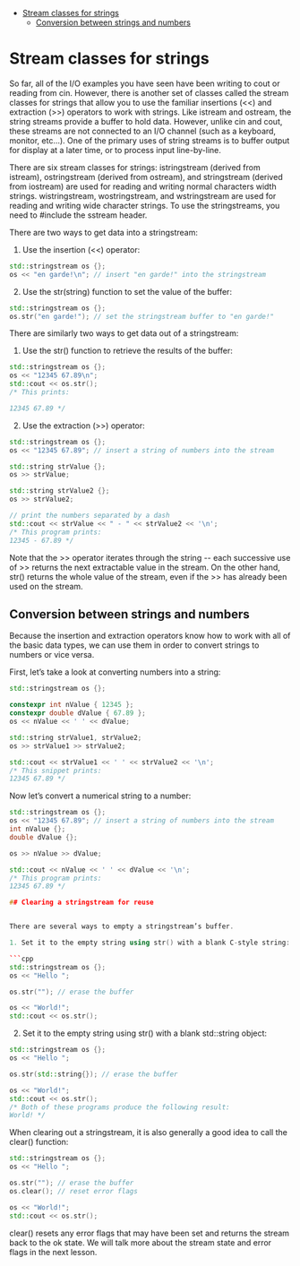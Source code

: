 - [Stream classes for strings](#stream-classes-for-strings)
  - [Conversion between strings and numbers](#conversion-between-strings-and-numbers)


# Stream classes for strings

So far, all of the I/O examples you have seen have been writing to cout or reading from cin. However, there is another set of classes called the stream classes for strings that allow you to use the familiar insertions (<<) and extraction (>>) operators to work with strings. Like istream and ostream, the string streams provide a buffer to hold data. However, unlike cin and cout, these streams are not connected to an I/O channel (such as a keyboard, monitor, etc…). One of the primary uses of string streams is to buffer output for display at a later time, or to process input line-by-line.

There are six stream classes for strings: istringstream (derived from istream), ostringstream (derived from ostream), and stringstream (derived from iostream) are used for reading and writing normal characters width strings. wistringstream, wostringstream, and wstringstream are used for reading and writing wide character strings. To use the stringstreams, you need to #include the sstream header.

There are two ways to get data into a stringstream:

1. Use the insertion (<<) operator:
```cpp
std::stringstream os {};
os << "en garde!\n"; // insert "en garde!" into the stringstream
```

2. Use the str(string) function to set the value of the buffer:
```cpp
std::stringstream os {};
os.str("en garde!"); // set the stringstream buffer to "en garde!"
```
There are similarly two ways to get data out of a stringstream:

1. Use the str() function to retrieve the results of the buffer:
```cpp
std::stringstream os {};
os << "12345 67.89\n";
std::cout << os.str();
/* This prints:

12345 67.89 */
```

2. Use the extraction (>>) operator:
```cpp
std::stringstream os {};
os << "12345 67.89"; // insert a string of numbers into the stream

std::string strValue {};
os >> strValue;

std::string strValue2 {};
os >> strValue2;

// print the numbers separated by a dash
std::cout << strValue << " - " << strValue2 << '\n';
/* This program prints:
12345 - 67.89 */
```
Note that the >> operator iterates through the string -- each successive use of >> returns the next extractable value in the stream. On the other hand, str() returns the whole value of the stream, even if the >> has already been used on the stream.

## Conversion between strings and numbers

Because the insertion and extraction operators know how to work with all of the basic data types, we can use them in order to convert strings to numbers or vice versa.

First, let’s take a look at converting numbers into a string:

```cpp
std::stringstream os {};

constexpr int nValue { 12345 };
constexpr double dValue { 67.89 };
os << nValue << ' ' << dValue;

std::string strValue1, strValue2;
os >> strValue1 >> strValue2;

std::cout << strValue1 << ' ' << strValue2 << '\n';
/* This snippet prints:
12345 67.89 */
```

Now let’s convert a numerical string to a number:

```cpp
std::stringstream os {};
os << "12345 67.89"; // insert a string of numbers into the stream
int nValue {};
double dValue {};

os >> nValue >> dValue;

std::cout << nValue << ' ' << dValue << '\n';
/* This program prints:
12345 67.89 */

## Clearing a stringstream for reuse


There are several ways to empty a stringstream’s buffer.

1. Set it to the empty string using str() with a blank C-style string:

```cpp
std::stringstream os {};
os << "Hello ";

os.str(""); // erase the buffer

os << "World!";
std::cout << os.str();
```

2. Set it to the empty string using str() with a blank std::string object:
```cpp
std::stringstream os {};
os << "Hello ";

os.str(std::string{}); // erase the buffer

os << "World!";
std::cout << os.str();
/* Both of these programs produce the following result:
World! */
```

When clearing out a stringstream, it is also generally a good idea to call the clear() function:
```cpp
std::stringstream os {};
os << "Hello ";

os.str(""); // erase the buffer
os.clear(); // reset error flags

os << "World!";
std::cout << os.str();
```

clear() resets any error flags that may have been set and returns the stream back to the ok state. We will talk more about the stream state and error flags in the next lesson.
